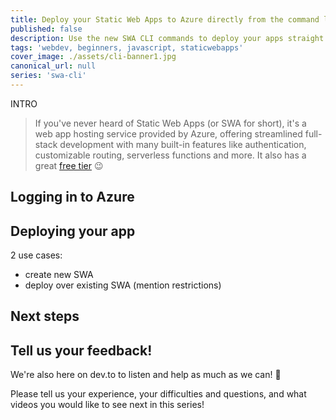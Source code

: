 ```yaml
---
title: Deploy your Static Web Apps to Azure directly from the command line
published: false
description: Use the new SWA CLI commands to deploy your apps straight from the command line. It's never been easier to deploy your apps to Azure!
tags: 'webdev, beginners, javascript, staticwebapps'
cover_image: ./assets/cli-banner1.jpg
canonical_url: null
series: 'swa-cli'
---
```


INTRO

> If you've never heard of Static Web Apps (or SWA for short), it's a web app hosting service provided by Azure, offering streamlined full-stack development with many built-in features like authentication, customizable routing, serverless functions and more. It also has a great [free tier](https://azure.microsoft.com/free/?WT.mc_id=javascript-0000-yolasors) 😉

## Logging in to Azure




## Deploying your app


2 use cases:
- create new SWA
- deploy over existing SWA (mention restrictions)




## Next steps




## Tell us your feedback!

We're also here on dev.to to listen and help as much as we can! 🙂

Please tell us your experience, your difficulties and questions, and what videos you would like to see next in this series!
